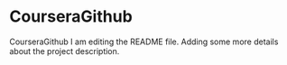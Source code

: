 # CourseraGithub
CourseraGithub
I am editing the README file. Adding some more details about the project description.

